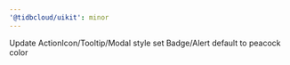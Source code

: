 ```yaml
---
'@tidbcloud/uikit': minor
---
```


Update ActionIcon/Tooltip/Modal style set Badge/Alert default to peacock color
